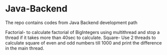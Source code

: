# Java-Backend
The repo contains codes from Java Backend development path

Factorial- to calculate factorial of BigIntegers using multithread and stop a thread if it takes more than 40sec to calculate.
Square- Use 2 threads to calculate square of even and odd numbers till 1000 and print the difference in the main thread.
